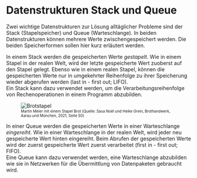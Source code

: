 # Datenstrukturen Stack und Queue

Zwei wichtige Datenstrukturen zur Lösung alltäglicher Probleme sind der Stack
(Stapelspeicher) und Queue (Warteschlange). In beiden Datenstrukturen können
mehrere Werte zwischengespeichert werden. Die beiden Speicherformen sollen
hier kurz erläutert werden.

In einem Stack werden die gespeicherten Werte *gestapelt*. Wie in einem Stapel
in der realen Welt, wird der letzte gespeicherte Wert zuoberst auf den Stapel
gelegt. Ebenso wie in einem realen Stapel, können die gespeicherten Werte nur in
umgekehrter Reihenfolge zu ihrer Speicherung wieder abgerufen werden (last in -
first out; LIFO).  
Ein Stack kann dazu verwendet werden, um die Verarbeitungsreihenfolge von
Rechenoperationen in einem Programm abzubilden.

<figure>
    <img src="brotstapel.png" alt="Brotstapel">
    <figcaption style="font-size: 10px;">Martin Meier mit einem Stapel Brot (Quelle: Sasa Noël und Heike Grein, Brothandwerk, Aarau und München, 2021, Seite 50)</figcaption>
</figure>

In einer Queue werden die gespeicherten Werte in einer Warteschlange
*eingereiht*. Wie in einer Warteschlange in der realen Welt, wird jeder neu
gespeicherte Wert hinten eingereiht. Beim Abrufen der gespeicherten Werte wird
der zuerst gespeicherte Wert zuerst verarbeitet (first in - first out; FIFO).  
Eine Queue kann dazu verwendet werden, eine Warteschlange abzubilden wie sie in
Netzwerken für die Übermittlung von Datenpaketen gebraucht wird.